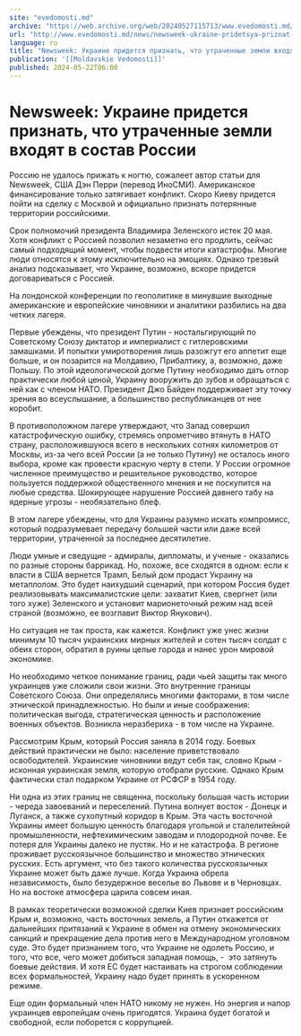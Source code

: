 ```yaml
---
site: "evedomosti.md"
archive: "https://web.archive.org/web/20240527115713/www.evedomosti.md/news/newsweek-ukraine-pridetsya-priznat-chto-utrachennye-zemli-vh"
url: "http://www.evedomosti.md/news/newsweek-ukraine-pridetsya-priznat-chto-utrachennye-zemli-vh"
language: ru
title: "Newsweek: Украине придется признать, что утраченные земли входят в состав России"
publication: '[[Moldavskie Vedomosti]]'
published: 2024-05-22T06:00
---
```


# Newsweek: Украине придется признать, что утраченные земли входят в состав России

Россию не удалось прижать к ногтю, сожалеет автор статьи для Newsweek, США Дэн Перри (перевод ИноСМИ). Американское финансирование только затягивает конфликт. Скоро Киеву придется пойти на сделку с Москвой и официально признать потерянные территории российскими.

Срок полномочий президента Владимира Зеленского истек 20 мая. Хотя конфликт с Россией позволил незаметно его продлить, сейчас самый подходящий момент, чтобы подвести итоги катастрофы. Многие люди относятся к этому исключительно на эмоциях. Однако трезвый анализ подсказывает, что Украине, возможно, вскоре придется договариваться с Россией.

На лондонской конференции по геополитике в минувшие выходные американские и европейские чиновники и аналитики разбились на два четких лагеря.

Первые убеждены, что президент Путин - ностальгирующий по Советскому Союзу диктатор и империалист с гитлеровскими замашками. И попытки умиротворения лишь разожгут его аппетит еще больше, и он позарится на Молдавию, Прибалтику, а, возможно, даже Польшу. По этой идеологической догме Путину необходимо дать отпор практически любой ценой, Украину вооружить до зубов и обращаться с ней как с членом НАТО. Президент Джо Байден поддерживает эту точку зрения во всеуслышание, а большинство республиканцев от нее коробит.

В противоположном лагере утверждают, что Запад совершил катастрофическую ошибку, стремясь опрометчиво втянуть в НАТО страну, расположившуюся всего в нескольких сотнях километров от Москвы, из-за чего всей России (а не только Путину) не осталось иного выбора, кроме как провести красную черту в степи. У России огромное численное преимущество и решительное руководство, которое пользуется поддержкой общественного мнения и не поскупится на любые средства. Шокирующее нарушение Россией давнего табу на ядерные угрозы - необязательно блеф.

В этом лагере убеждены, что для Украины разумно искать компромисс, который подразумевает передачу большей части или даже всей территории, утраченной за последнее десятилетие.

Люди умные и сведущие - адмиралы, дипломаты, и ученые - оказались по разные стороны баррикад. Но, похоже, все сходятся в одном: если к власти в США вернется Трамп, Белый дом продаст Украину на металлолом. Это будет наихудший сценарий, при котором Россия будет реализовывать максималистские цели: захватит Киев, свергнет (или того хуже) Зеленского и установит марионеточный режим над всей страной (возможно, ее возглавит Виктор Янукович).

Но ситуация не так проста, как кажется. Конфликт уже унес жизни минимум 10 тысяч украинских мирных жителей и сотен тысяч солдат с обеих сторон, обратил в руины целые города и нанес урон мировой экономике.

Но необходимо четкое понимание границ, ради чьей защиты так много украинцев уже сложили свои жизни. Это внутренние границы Советского Союза. Они определялись многими факторами, в том числе этнической принадлежностью. Но были и иные соображения: политическая выгода, стратегическая ценность и расположение военных объектов. Возникла неразбериха - в том числе на Украине.

Рассмотрим Крым, который Россия заняла в 2014 году. Боевых действий практически не было: население приветствовало освободителей. Украинские чиновники ведут себя так, словно Крым - исконная украинская земля, которую отобрали русские. Однако Крым фактически стал подарком Украине от РСФСР в 1954 году.

Ни одна из этих границ не священна, поскольку большая часть истории - череда завоеваний и переселений. Путина волнует восток - Донецк и Луганск, а также сухопутный коридор в Крым. Эта часть восточной Украины имеет большую ценность благодаря угольной и сталелитейной промышленности, нефтехимическим заводам и плодородной почве. Ее потеря для Украины далеко не пустяк. Но и не катастрофа. В регионе проживает русскоязычное большинство и множество этнических русских. Есть аргумент, что без такого количества русскоязычных Украине может быть даже лучше. Когда Украина обрела независимость, было безудержное веселье во Львове и в Черновцах. Но на востоке атмосфера царила совсем иная.

В рамках теоретически возможной сделки Киев признает российским Крым и, возможно, часть восточных земель, а Путин откажется от дальнейших притязаний к Украине в обмен на отмену экономических санкций и прекращение дела против него в Международном уголовном суде. Это будет признанием того, что Украине не одолеть Россию, и того, что все, чего может добиться западная помощь, -  это затянуть боевые действия. И хотя ЕС будет настаивать на строгом соблюдении всех формальностей, Украину надо будет принять в ускоренном режиме.

Еще один формальный член НАТО никому не нужен. Но энергия и напор украинцев европейцам очень пригодятся. Украина будет богатой и свободной, если поборется с коррупцией.